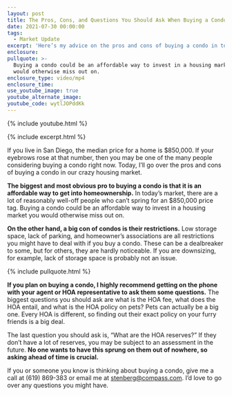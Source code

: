 ```yaml
---
layout: post
title: The Pros, Cons, and Questions You Should Ask When Buying a Condo
date: 2021-07-30 00:00:00
tags:
  - Market Update
excerpt: 'Here’s my advice on the pros and cons of buying a condo in today’s market. '
enclosure:
pullquote: >-
  Buying a condo could be an affordable way to invest in a housing market you
  would otherwise miss out on. 
enclosure_type: video/mp4
enclosure_time:
use_youtube_image: true
youtube_alternate_image:
youtube_code: wytlJOPddKk
---
```

{% include youtube.html %}

{% include excerpt.html %}

If you live in San Diego, the median price for a home is $850,000. If your eyebrows rose at that number, then you may be one of the many people considering buying a condo right now. Today, I’ll go over the pros and cons of buying a condo in our crazy housing market.&nbsp;

**The biggest and most obvious pro to buying a condo is that it is an affordable way to get into homeownership.** In today’s market, there are a lot of reasonably well-off people who can’t spring for an $850,000 price tag. Buying a condo could be an affordable way to invest in a housing market you would otherwise miss out on.&nbsp;

**On the other hand, a big con of condos is their restrictions.** Low storage space, lack of parking, and homeowner’s associations are all restrictions you might have to deal with if you buy a condo. These can be a dealbreaker to some, but for others, they are hardly noticeable. If you are downsizing, for example, lack of storage space is probably not an issue.&nbsp;

{% include pullquote.html %}

**If you plan on buying a condo, I highly recommend getting on the phone with your agent or HOA representative to ask them some questions.** The biggest questions you should ask are what is the HOA fee, what does the HOA entail, and what is the HOA policy on pets? Pets can actually be a big one. Every HOA is different, so finding out their exact policy on your furry friends is a big deal.&nbsp;

The last question you should ask is, “What are the HOA reserves?” If they don’t have a lot of reserves, you may be subject to an assessment in the future. **No one wants to have this sprung on them out of nowhere, so asking ahead of time is crucial.**&nbsp;

If you or someone you know is thinking about buying a condo, give me a call at (619) 869-383 or email me at [stenberg@compass.com](mailto:stenberg@compass.com). I’d love to go over any questions you might have.&nbsp;
